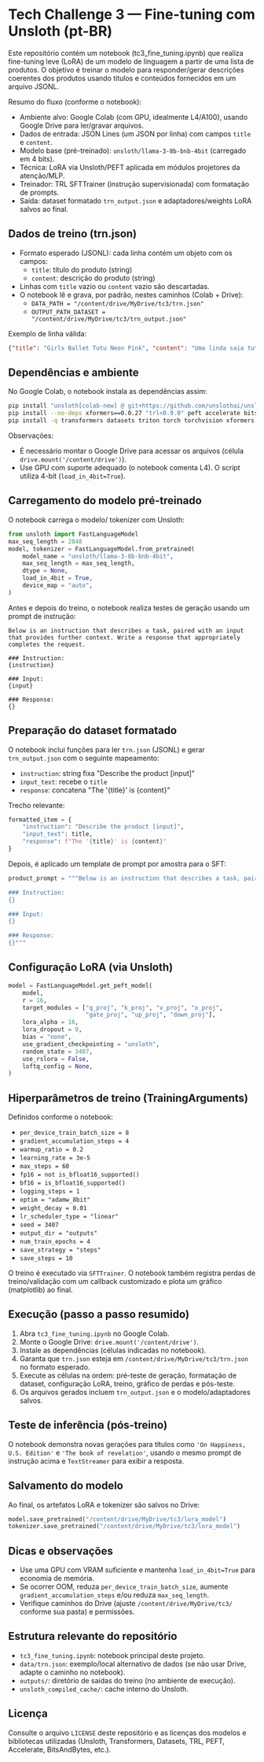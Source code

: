 # Tech Challenge 3 — Fine-tuning com Unsloth (pt-BR)

Este repositório contém um notebook (tc3_fine_tuning.ipynb) que realiza fine-tuning leve (LoRA) de um modelo de linguagem a partir de uma lista de produtos. O objetivo é treinar o modelo para responder/gerar descrições coerentes dos produtos usando títulos e conteúdos fornecidos em um arquivo JSONL.

Resumo do fluxo (conforme o notebook):
- Ambiente alvo: Google Colab (com GPU, idealmente L4/A100), usando Google Drive para ler/gravar arquivos.
- Dados de entrada: JSON Lines (um JSON por linha) com campos `title` e `content`.
- Modelo base (pré-treinado): `unsloth/llama-3-8b-bnb-4bit` (carregado em 4 bits).
- Técnica: LoRA via Unsloth/PEFT aplicada em módulos projetores da atenção/MLP.
- Treinador: TRL SFTTrainer (instrução supervisionada) com formatação de prompts.
- Saída: dataset formatado `trn_output.json` e adaptadores/weights LoRA salvos ao final.

## Dados de treino (trn.json)
- Formato esperado (JSONL): cada linha contém um objeto com os campos:
  - `title`: título do produto (string)
  - `content`: descrição do produto (string)
- Linhas com `title` vazio ou `content` vazio são descartadas.
- O notebook lê e grava, por padrão, nestes caminhos (Colab + Drive):
  - `DATA_PATH = "/content/drive/MyDrive/tc3/trn.json"`
  - `OUTPUT_PATH_DATASET = "/content/drive/MyDrive/tc3/trn_output.json"`

Exemplo de linha válida:
```json
{"title": "Girls Ballet Tutu Neon Pink", "content": "Uma linda saia tutu rosa neon para ballet, leve e confortável..."}
```

## Dependências e ambiente
No Google Colab, o notebook instala as dependências assim:
```bash
pip install "unsloth[colab-new] @ git+https://github.com/unslothai/unsloth.git"
pip install --no-deps xformers==0.0.27 "trl<0.9.0" peft accelerate bitsandbytes
pip install -q transformers datasets triton torch torchvision xformers
```
Observações:
- É necessário montar o Google Drive para acessar os arquivos (célula `drive.mount('/content/drive')`).
- Use GPU com suporte adequado (o notebook comenta L4). O script utiliza 4-bit (`load_in_4bit=True`).

## Carregamento do modelo pré-treinado
O notebook carrega o modelo/ tokenizer com Unsloth:
```python
from unsloth import FastLanguageModel
max_seq_length = 2048
model, tokenizer = FastLanguageModel.from_pretrained(
    model_name = "unsloth/llama-3-8b-bnb-4bit",
    max_seq_length = max_seq_length,
    dtype = None,
    load_in_4bit = True,
    device_map = "auto",
)
```
Antes e depois do treino, o notebook realiza testes de geração usando um prompt de instrução:
```text
Below is an instruction that describes a task, paired with an input that provides further context. Write a response that appropriately completes the request.

### Instruction:
{instruction}

### Input:
{input}

### Response:
{}
```

## Preparação do dataset formatado
O notebook inclui funções para ler `trn.json` (JSONL) e gerar `trn_output.json` com o seguinte mapeamento:
- `instruction`: string fixa "Describe the product [input]"
- `input_text`: recebe o `title`
- `response`: concatena "The '{title}' is {content}"

Trecho relevante:
```python
formatted_item = {
    "instruction": "Describe the product [input]",
    "input_text": title,
    "response": f"The '{title}' is {content}"
}
```
Depois, é aplicado um template de prompt por amostra para o SFT:
```python
product_prompt = """Below is an instruction that describes a task, paired with an input that provides further context. Write a response that appropriately completes the request.

### Instruction:
{}

### Input:
{}

### Response:
{}"""
```

## Configuração LoRA (via Unsloth)
```python
model = FastLanguageModel.get_peft_model(
    model,
    r = 16,
    target_modules = ["q_proj", "k_proj", "v_proj", "o_proj",
                      "gate_proj", "up_proj", "down_proj"],
    lora_alpha = 16,
    lora_dropout = 0,
    bias = "none",
    use_gradient_checkpointing = "unsloth",
    random_state = 3407,
    use_rslora = False,
    loftq_config = None,
)
```

## Hiperparâmetros de treino (TrainingArguments)
Definidos conforme o notebook:
- `per_device_train_batch_size = 8`
- `gradient_accumulation_steps = 4`
- `warmup_ratio = 0.2`
- `learning_rate = 3e-5`
- `max_steps = 60`
- `fp16 = not is_bfloat16_supported()`
- `bf16 = is_bfloat16_supported()`
- `logging_steps = 1`
- `optim = "adamw_8bit"`
- `weight_decay = 0.01`
- `lr_scheduler_type = "linear"`
- `seed = 3407`
- `output_dir = "outputs"`
- `num_train_epochs = 4`
- `save_strategy = "steps"`
- `save_steps = 10`

O treino é executado via `SFTTrainer`. O notebook também registra perdas de treino/validação com um callback customizado e plota um gráfico (matplotlib) ao final.

## Execução (passo a passo resumido)
1. Abra `tc3_fine_tuning.ipynb` no Google Colab.
2. Monte o Google Drive: `drive.mount('/content/drive')`.
3. Instale as dependências (células indicadas no notebook).
4. Garanta que `trn.json` esteja em `/content/drive/MyDrive/tc3/trn.json` no formato esperado.
5. Execute as células na ordem: pré-teste de geração, formatação de dataset, configuração LoRA, treino, gráfico de perdas e pós-teste.
6. Os arquivos gerados incluem `trn_output.json` e o modelo/adaptadores salvos.

## Teste de inferência (pós-treino)
O notebook demonstra novas gerações para títulos como `'On Happiness, U.S. Edition'` e `'The book of revelation'`, usando o mesmo prompt de instrução acima e `TextStreamer` para exibir a resposta.

## Salvamento do modelo
Ao final, os artefatos LoRA e tokenizer são salvos no Drive:
```python
model.save_pretrained("/content/drive/MyDrive/tc3/lora_model")
tokenizer.save_pretrained("/content/drive/MyDrive/tc3/lora_model")
```

## Dicas e observações
- Use uma GPU com VRAM suficiente e mantenha `load_in_4bit=True` para economia de memória.
- Se ocorrer OOM, reduza `per_device_train_batch_size`, aumente `gradient_accumulation_steps` e/ou reduza `max_seq_length`.
- Verifique caminhos do Drive (ajuste `/content/drive/MyDrive/tc3/` conforme sua pasta) e permissões.

## Estrutura relevante do repositório
- `tc3_fine_tuning.ipynb`: notebook principal deste projeto.
- `data/trn.json`: exemplo/local alternativo de dados (se não usar Drive, adapte o caminho no notebook).
- `outputs/`: diretório de saídas do treino (no ambiente de execução).
- `unsloth_compiled_cache/`: cache interno do Unsloth.

## Licença
Consulte o arquivo `LICENSE` deste repositório e as licenças dos modelos e bibliotecas utilizadas (Unsloth, Transformers, Datasets, TRL, PEFT, Accelerate, BitsAndBytes, etc.).